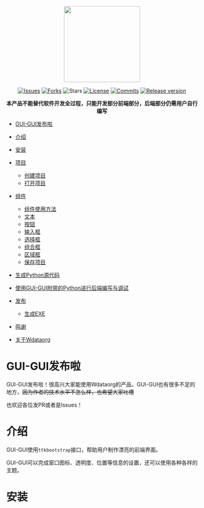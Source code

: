 <div align="center">
 
 <img src="./logo.ico" height=200/>

[![Issues](https://img.shields.io/github/issues/Wdataorg/GUI-GUI?style=for-the-badge&color=yellogreen)](https://github.com/Wdataorg/Wdata/issues)
[![Forks](https://img.shields.io/github/forks/Wdataorg/GUI-GUI?style=for-the-badge&color=orange)](https://github.com/Wdataorg/Wdata/network/members)
![Stars](https://img.shields.io/github/stars/Wdataorg/GUI-GUI?style=for-the-badge&color=yellowgreen)
[![License](https://img.shields.io/github/license/Wdataorg/GUI-GUI?style=for-the-badge&color=red)](https://shiro.apache.org/license.html) 
[![Commits](https://img.shields.io/github/commit-activity/m/Wdataorg/GUI-GUI?label=commits&style=for-the-badge&color=blue)](https://github.com/Wdataorg/Wdata/commits "Commit History")
[![Release version](https://img.shields.io/github/v/release/Wdataorg/GUI-GUI?color=brightgreen&label=Download&style=for-the-badge)](#release-files "Release")
<!--
<img src="./Teamdev.png" height=200/>
<img src="./tecthank.png" height=200/> 
!-->

**本产品不能替代软件开发全过程，只能开发部分前端部分，后端部分仍需用户自行编写**

</div>



- [GUI-GUI发布啦](#GUI-GUI发布啦)
- [介绍](#介绍)
- [安装](#安装)
- [项目](#项目)
    - [创建项目](#创建项目)
    - [打开项目](#打开项目)
- [组件](#组件)
    - [组件使用方法](#组件使用方法)
    - [文本](#文本)
    - [按钮](#按钮)
    - [输入框](#输入框)
    - [选择框](#选择框)
    - [组合框](#组合框)
    - [区域框](#区域框)
    - [保存项目](#保存项目)

- [生成Python源代码](#生成Python源代码)
- [使用GUI-GUI附带的Python进行后端编写与调试](#使用GUI-GUI附带的Python进行后端编写与调试)
- [发布](#发布)
    - [生成EXE](#生成EXE)
- [鸣谢](#鸣谢)
- [关于Wdataorg](#关于Wdataorg)


# GUI-GUI发布啦

GUI-GUI发布啦！很高兴大家能使用Wdataorg的产品，GUI-GUI也有很多不足的地方，~~因为作者的技术水平不怎么样，也希望大家吐槽~~

也欢迎各位发PR或者是Issues！

# 介绍

GUI-GUI使用`ttkbootstrap`接口，帮助用户制作漂亮的前端界面。

GUI-GUI可以完成窗口图标、透明度、位置等信息的设置，还可以使用各种各样的主题。

# 安装

